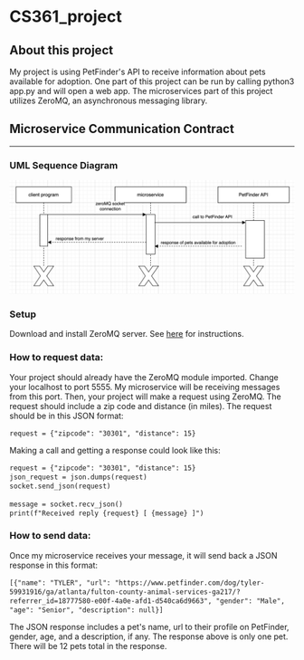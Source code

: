 # CS361_project

## About this project
My project is using PetFinder's API to receive information about pets available for adoption. One part of this project
can be run by calling python3 app.py and will open a web app. The microservices part of this project utilizes
ZeroMQ, an asynchronous messaging library.

## Microservice Communication Contract
___ 
### UML Sequence Diagram
![alt text](https://github.com/adinahhh/CS361_project/blob/main/uml-diagram.png "UML Sequence Diagram")

### Setup
Download and install ZeroMQ server. See [here](https://pypi.org/project/pyzmq/) for instructions.

### How to request data:
Your project should already have the ZeroMQ module imported.
Change your localhost to port 5555. My microservice will be receiving messages from this port.
Then, your project will make a request using ZeroMQ. The request should include a zip code and
distance (in miles). The request should be in this JSON format:
```
request = {"zipcode": "30301", "distance": 15}
```

Making a call and getting a response could look like this:
```
request = {"zipcode": "30301", "distance": 15}
json_request = json.dumps(request)
socket.send_json(request)

message = socket.recv_json()
print(f"Received reply {request} [ {message} ]")
```

### How to send data:
Once my microservice receives your message, it will send back a JSON response in this format:
```
[{"name": "TYLER", "url": "https://www.petfinder.com/dog/tyler-59931916/ga/atlanta/fulton-county-animal-services-ga217/?referrer_id=18777580-e00f-4a0e-afd1-d540ca6d9663", "gender": "Male", "age": "Senior", "description": null}]
```
The JSON response includes a pet's name, url to their profile on PetFinder, gender, age, and a description, if any. The
response above is only one pet. There will be 12 pets total in the response.
